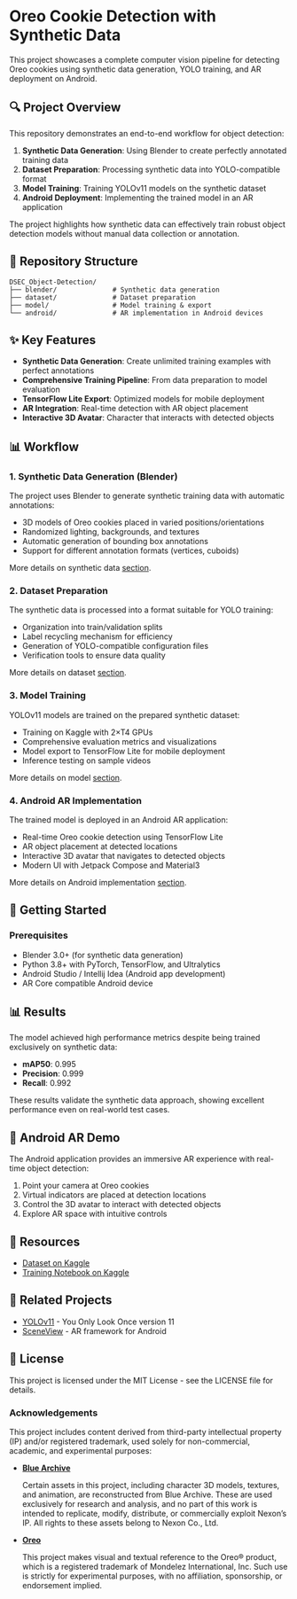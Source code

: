 # Oreo Cookie Detection with Synthetic Data

This project showcases a complete computer vision pipeline for detecting Oreo cookies using synthetic data generation, YOLO training, and AR deployment on Android.

## 🔍 Project Overview

This repository demonstrates an end-to-end workflow for object detection:

1. **Synthetic Data Generation**: Using Blender to create perfectly annotated training data
2. **Dataset Preparation**: Processing synthetic data into YOLO-compatible format
3. **Model Training**: Training YOLOv11 models on the synthetic dataset
4. **Android Deployment**: Implementing the trained model in an AR application

The project highlights how synthetic data can effectively train robust object detection models without manual data collection or annotation.

## 📁 Repository Structure

```
DSEC_Object-Detection/
├── blender/              # Synthetic data generation
├── dataset/              # Dataset preparation
├── model/                # Model training & export
└── android/              # AR implementation in Android devices
```

## ✨ Key Features

- **Synthetic Data Generation**: Create unlimited training examples with perfect annotations
- **Comprehensive Training Pipeline**: From data preparation to model evaluation
- **TensorFlow Lite Export**: Optimized models for mobile deployment
- **AR Integration**: Real-time detection with AR object placement
- **Interactive 3D Avatar**: Character that interacts with detected objects

## 📊 Workflow

### 1. Synthetic Data Generation (Blender)

The project uses Blender to generate synthetic training data with automatic annotations:

- 3D models of Oreo cookies placed in varied positions/orientations
- Randomized lighting, backgrounds, and textures
- Automatic generation of bounding box annotations
- Support for different annotation formats (vertices, cuboids)

More details on synthetic data [section](/blender).

### 2. Dataset Preparation

The synthetic data is processed into a format suitable for YOLO training:

- Organization into train/validation splits
- Label recycling mechanism for efficiency
- Generation of YOLO-compatible configuration files
- Verification tools to ensure data quality

More details on dataset [section](/dataset).

### 3. Model Training

YOLOv11 models are trained on the prepared synthetic dataset:

- Training on Kaggle with 2×T4 GPUs
- Comprehensive evaluation metrics and visualizations
- Model export to TensorFlow Lite for mobile deployment
- Inference testing on sample videos

More details on model [section](/model).

### 4. Android AR Implementation

The trained model is deployed in an Android AR application:

- Real-time Oreo cookie detection using TensorFlow Lite
- AR object placement at detected locations
- Interactive 3D avatar that navigates to detected objects
- Modern UI with Jetpack Compose and Material3

More details on Android implementation [section](/android).

## 🔧 Getting Started

### Prerequisites

- Blender 3.0+ (for synthetic data generation)
- Python 3.8+ with PyTorch, TensorFlow, and Ultralytics
- Android Studio / Intellij Idea (Android app development)
- AR Core compatible Android device

## 📊 Results

The model achieved high performance metrics despite being trained exclusively on synthetic data:

- **mAP50**: 0.995
- **Precision**: 0.999
- **Recall**: 0.992

These results validate the synthetic data approach, showing excellent performance even on real-world test cases.

## 📱 Android AR Demo

The Android application provides an immersive AR experience with real-time object detection:

1. Point your camera at Oreo cookies
2. Virtual indicators are placed at detection locations
3. Control the 3D avatar to interact with detected objects
4. Explore AR space with intuitive controls

## 📎 Resources

- [Dataset on Kaggle](https://www.kaggle.com/datasets/rayhanzamzamy/oreo-cookie-detection)
- [Training Notebook on Kaggle](https://www.kaggle.com/code/rayhanzamzamy/dsec-oreo-cookie-detect)

## 🔗 Related Projects

- [YOLOv11](https://github.com/ultralytics/ultralytics) - You Only Look Once version 11
- [SceneView](https://github.com/SceneView/sceneview-android) - AR framework for Android

## 📄 License

This project is licensed under the MIT License - see the LICENSE file for details.

### Acknowledgements

This project includes content derived from third-party intellectual property (IP) and/or registered trademark, used solely for non-commercial, academic, and experimental purposes:

- **[Blue Archive](https://bluearchive.nexon.com/)**

  Certain assets in this project, including character 3D models, textures, and animation, are reconstructed from Blue Archive. These are used exclusively for research and analysis, and no part of this work is intended to replicate, modify, distribute, or commercially exploit Nexon’s IP. All rights to these assets belong to Nexon Co., Ltd.

- **[Oreo](https://www.oreo.com/)**

  This project makes visual and textual reference to the Oreo® product, which is a registered trademark of Mondelez International, Inc. Such use is strictly for experimental purposes, with no affiliation, sponsorship, or endorsement implied.
